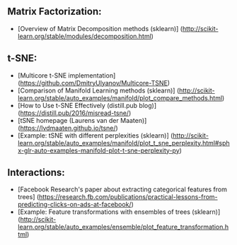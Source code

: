 ## Matrix Factorization:
* [Overview of Matrix Decomposition methods (sklearn)] (http://scikit-learn.org/stable/modules/decomposition.html)

## t-SNE:
* [Multicore t-SNE implementation] (https://github.com/DmitryUlyanov/Multicore-TSNE)
* [Comparison of Manifold Learning methods (sklearn)] (http://scikit-learn.org/stable/auto_examples/manifold/plot_compare_methods.html)
* [How to Use t-SNE Effectively (distill.pub blog)] (https://distill.pub/2016/misread-tsne/)
* [tSNE homepage (Laurens van der Maaten)] (https://lvdmaaten.github.io/tsne/)
* [Example: tSNE with different perplexities (sklearn)] (http://scikit-learn.org/stable/auto_examples/manifold/plot_t_sne_perplexity.html#sphx-glr-auto-examples-manifold-plot-t-sne-perplexity-py)

## Interactions:
* [Facebook Research's paper about extracting categorical features from trees] (https://research.fb.com/publications/practical-lessons-from-predicting-clicks-on-ads-at-facebook/)
* [Example: Feature transformations with ensembles of trees (sklearn)] (http://scikit-learn.org/stable/auto_examples/ensemble/plot_feature_transformation.html)
